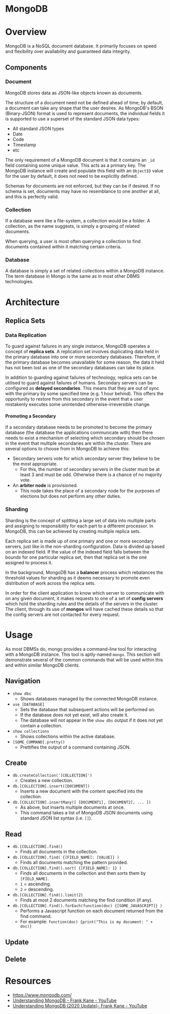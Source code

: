 MongoDB
=========

# Overview
MongoDB is a NoSQL document database. It primarily focuses on speed and flexibility over availability and guaranteed data integrity.

## Components

### Document
MongoDB stores data as JSON-like objects known as documents.

The structure of a document need not be defined ahead of time; by default, a document can take any shape that the user desires. As MongoDB's BSON (Binary-JSON) format is used to represent documents, the individual fields it is supported to use a superset of the standard JSON data types:

* All standard JSON types
* Date
* Code
* Timestamp
* etc

The only requirement of a MongoDB document is that it contains an `_id` field containing some unique value. This acts as a primary key. The MongoDB instance will create and populate this field with an `ObjectID` value for the user by default, it does not need to be explicitly defined.

Schemas for documents are not enforced, but they can be if desired. If no schema is set, documents may have no resemblance to one another at all, and this is perfectly valid.

### Collection
If a database were like a file-system, a collection would be a folder. A collection, as the name suggests, is simply a grouping of related documents.

When querying, a user is most often querying a collection to find documents contained within it matching certain criteria.

### Database
A database is simply a set of related collections within a MongoDB instance. The term database in Mongo is the same as in most other DBMS technologies.

# Architecture
## Replica Sets
### Data Replication
To guard against failures in any single instance, MongoDB operates a concept of **replica sets**. A replication set involves duplicating data held in the primary database into one or more secondary databases. Therefore, if the primary database becomes unavailable for some reason, the data it held has not been lost as one of the secondary databases can take its place.

In addition to guarding against failures of technology, replica sets can be utilised to guard against failures of humans. Secondary servers can be configured as **delayed secondaries**. This means that they are out of sync with the primary by some specified time (e.g. 1 hour behind). This offers the opportunity to restore from this secondary in the event that a user mistakenly executes some unintended otherwise-irreversible change.

#### Promoting a Secondary
If a secondary database needs to be promoted to become the primary database (the database the applications communicate with) then there needs to exist a mechanism of selecting which secondary should be chosen in the event that multiple secondaries are within the cluster. There are several options to choose from in MongoDB to achieve this:

* Secondary servers vote for which secondary server they believe to be the most appropriate.
  * For this, the number of secondary servers in the cluster must be at least 3 and must be odd. Otherwise there is a chance of no majority vote.
* An **arbiter node** is provisioned.
  * This node takes the place of a secondary node for the purposes of elections but does not perform any other duties.

### Sharding
Sharding is the concept of splitting a large set of data into multiple parts and assigning to responsibility for each part to a different processor. In MongoDB, this can be achieved by creating multiple replica sets.

Each replica set is made up of one primary and one or more secondary servers, just like in the non-sharding configuration. Data is divided up based on an indexed field. If the value of the indexed field falls between the bounds for one particular replica set, then that replica set is the one assigned to process it.

In the background, MongoDB has a **balancer** process which rebalances the threshold values for sharding as it deems necessary to promote even distribution of work across the replica sets.

In order for the client application to know which server to communicate with on any given document, it makes requests to one of a set of **config servers** which hold the sharding rules and the details of the servers in the cluster. The client, through its use of **mongos** will have cached these details so that the config servers are not contacted for every request.

# Usage
As most DBMSs do, mongo provides a command-line tool for interacting with a MongoDB instance. This tool is aptly-named `mongo`. This section will demonstrate several of the common commands that will be used within this and within similar MongoDB clients.

## Navigation
* `show dbs`
  * Shows databases managed by the connected MongoDB instance.
* `use [DATABASE]`
  * Sets the database that subsequent actions will be performed on.
  * If the database does not yet exist, will also create it.
  * The database will not appear in the `show dbs` output if it does not yet contain a collection.
* `show collections`
  * Shows collections within the active database.
* `[SOME_COMMAND].pretty()`
  * Prettifies the output of a command containing JSON.

## Create
* `db.createCollection('[COLLECTION]')`
  * Creates a new collection.
* `db.[COLLECTION].insert([DOCUMENT])`
  * Inserts a new document with the content specified into the collection.
* `db.[COLLECTION].insertMany([ [DOCUMENT1], [DOCUMENT2], ... ])`
  * As above, but inserts multiple documents at once.
  * This command takes a list of MongoDB JSON documents using standard JSON list syntax (i.e. `[]`).

## Read
* `db.[COLLECTION].find()`
  * Finds all documents in the collection.
* `db.[COLLECTION].find( {[FIELD_NAME]: [VALUE]} )`
  * Finds all documents matching the pattern provided.
* `db.[COLLECTION].find().sort( {[FIELD_NAME]: 1} )`
  * Finds all documents in the collection and then sorts them by `[FIELD_NAME]`.
  * `1` = ascending.
  * `2` = descending.
* `db.[COLLECTION].find().limit(2)`
  * Finds at most 2 documents matching the find condition (if any).
* `db.[COLLECTION].find().forEach(function(doc) {[SOME_JAVASCRIPT]} )`
  * Performs a Javascript function on each document returned from the find command.
  * For example: `function(doc) {print("This is my document: " + doc)}`

## Update

## Delete

# Resources
* https://www.mongodb.com/
* [Understanding MongoDB - Frank Kane - YouTube](https://www.youtube.com/watch?v=UFVFIKduXpo)
* [Understanding MongoDB (2020 Update)- Frank Kane - YouTube](https://www.youtube.com/watch?v=HWZRio7ukrk)
